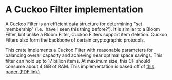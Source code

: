 # A Cuckoo Filter implementation

A Cuckoo Filter is an efficient data structure for determining "set membership" (i.e. 'have I seen this thing before?'). It is similar to a Bloom Filter, but unlike a Bloom Filter, Cuckoo Filters support item deletion. Cuckoo Filters also form the backbone of certain cryptographic protocols.

This crate implements a Cuckoo Filter with reasonable parameters for balancing overall capacity and achieving near optimal space savings. This filter can hold up to 17 billion items. At maximum size, this CF should consume about 4 GiB of RAM. This implementation is based off of [this paper (PDF link)](https://www.cs.cmu.edu/~binfan/papers/conext14_cuckoofilter.pdf).